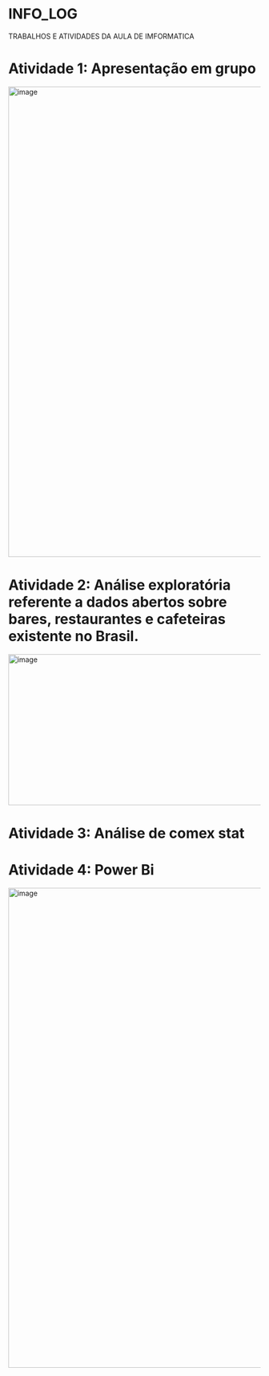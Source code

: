 # INFO_LOG
TRABALHOS E ATIVIDADES DA AULA DE IMFORMATICA
# Atividade 1: Apresentação em grupo
<img width="1678" height="938" alt="image" src="https://github.com/user-attachments/assets/964d7288-1432-4387-babc-8ad934aa4364" />

# Atividade 2: Análise exploratória  referente a dados abertos sobre bares, restaurantes e cafeteiras existente no Brasil.
<img width="1484" height="301" alt="image" src="https://github.com/user-attachments/assets/ff58aad3-b9d2-471f-b296-c7113874adca" />


# Atividade 3: Análise de comex stat

# Atividade 4: Power Bi
<img width="1638" height="957" alt="image" src="https://github.com/user-attachments/assets/3bd27d56-f8cb-4229-b5ae-e4e40d069ffc" />

